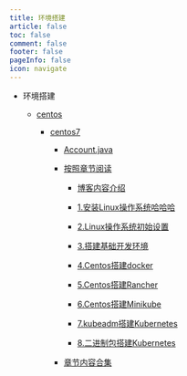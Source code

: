 ```yaml
---
title: 环境搭建
article: false
toc: false
comment: false
footer: false
pageInfo: false
icon: navigate
---
```


- 环境搭建

    - <a class="breadcrumb-link" href="centos">centos</a>

        - <a class="breadcrumb-link" href="centos/centos7">centos7</a>

            - <a class="breadcrumb-link" href="centos/centos7/Account.java">Account.java</a>


            - <a class="breadcrumb-link" href="centos/centos7/shardings">按照章节阅读</a>

                - <a class="breadcrumb-link" href="centos/centos7/shardings/centos7-chapter-0.博客内容介绍.html">博客内容介绍</a>

                - <a class="breadcrumb-link" href="centos/centos7/shardings/centos7-chapter-1.安装Linux操作系统哈哈哈.html">1.安装Linux操作系统哈哈哈</a>

                - <a class="breadcrumb-link" href="centos/centos7/shardings/centos7-chapter-2.Linux操作系统初始设置.html">2.Linux操作系统初始设置</a>

                - <a class="breadcrumb-link" href="centos/centos7/shardings/centos7-chapter-3.搭建基础开发环境.html">3.搭建基础开发环境</a>

                - <a class="breadcrumb-link" href="centos/centos7/shardings/centos7-chapter-4.Centos搭建docker.html">4.Centos搭建docker</a>

                - <a class="breadcrumb-link" href="centos/centos7/shardings/centos7-chapter-5.Centos搭建Rancher.html">5.Centos搭建Rancher</a>

                - <a class="breadcrumb-link" href="centos/centos7/shardings/centos7-chapter-6.Centos搭建Minikube.html">6.Centos搭建Minikube</a>

                - <a class="breadcrumb-link" href="centos/centos7/shardings/centos7-chapter-7.kubeadm搭建Kubernetes.html">7.kubeadm搭建Kubernetes</a>

                - <a class="breadcrumb-link" href="centos/centos7/shardings/centos7-chapter-8.二进制包搭建Kubernetes.html">8.二进制包搭建Kubernetes</a>

            - <a class="breadcrumb-link" href="centos/centos7/centos7.html#intro">章节内容合集</a>

